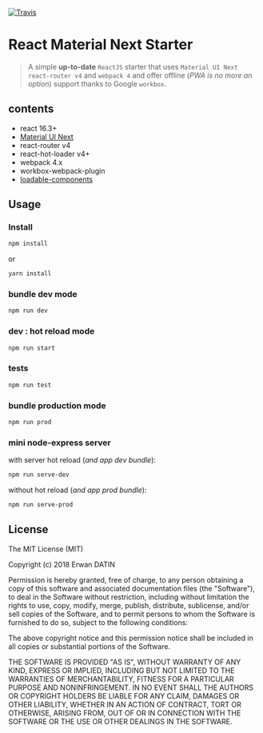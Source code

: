 [![Travis](https://img.shields.io/travis/rust-lang/rust.svg)](https://github.com/MacKentoch/react-material-ui-next-starter.git)

# React Material Next Starter


> A simple **up-to-date** `ReactJS` starter that uses `Material UI Next` `react-router v4` and `webpack 4` and offer offline (*PWA is no more an option*) support thanks to Google `workbox`.


## contents

- react 16.3+
- [Material UI Next](https://material-ui-next.com/)
- react-router v4
- react-hot-loader v4+
- webpack 4.x
- workbox-webpack-plugin
- [loadable-components](https://github.com/smooth-code/loadable-components)

## Usage

### Install

```bash
npm install
```
or

```bash
yarn install
```

### bundle dev mode

```bash
npm run dev
```

### dev : hot reload mode

```bash
npm run start
```

### tests

```bash
npm run test
```

### bundle production mode


```bash
npm run prod
```

### mini node-express server

with server hot reload (*and app dev bundle*):
```bash
npm run serve-dev
```

without hot reload (*and app prod bundle*):
```bash
npm run serve-prod
```

 ## License

 The MIT License (MIT)

 Copyright (c) 2018 Erwan DATIN

 Permission is hereby granted, free of charge, to any person obtaining a copy of this software and associated documentation files (the "Software"), to deal in the Software without restriction, including without limitation the rights to use, copy, modify, merge, publish, distribute, sublicense, and/or sell copies of the Software, and to permit persons to whom the Software is furnished to do so, subject to the following conditions:

 The above copyright notice and this permission notice shall be included in all copies or substantial portions of the Software.

 THE SOFTWARE IS PROVIDED "AS IS", WITHOUT WARRANTY OF ANY KIND, EXPRESS OR IMPLIED, INCLUDING BUT NOT LIMITED TO THE WARRANTIES OF MERCHANTABILITY, FITNESS FOR A PARTICULAR PURPOSE AND NONINFRINGEMENT. IN NO EVENT SHALL THE AUTHORS OR COPYRIGHT HOLDERS BE LIABLE FOR ANY CLAIM, DAMAGES OR OTHER LIABILITY, WHETHER IN AN ACTION OF CONTRACT, TORT OR OTHERWISE, ARISING FROM, OUT OF OR IN CONNECTION WITH THE SOFTWARE OR THE USE OR OTHER DEALINGS IN THE SOFTWARE.
